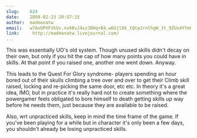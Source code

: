 ```yaml
---
slug:    624
date:    2008-02-23 20:57:15
author:  madmanatw
email:   w7AxOPXFVkUv.nvX0vJ4xzJ8Hq+B4.w6UjlOk_tQtpJrnlhgW_1t_9ZUx4YYmO8g==
link:     http://madmanatw.livejournal.com/
...
```


This was essentially UO's old system. Though unused skills didn't
decay on their own, but only if you hit the cap of how many points you
could have in skills. At that point if you raised one, another one
went down. Anyway.

This leads to the Quest For Glory syndrome- players spending an hour
bored out of their skulls climbing a tree over and over to get their
Climb skill raised, locking and re-picking the same door, etc etc. In
theory it's a great idea, IMO, but in practice it's really hard not to
create something where the powergamer feels obligated to bore himself
to death getting skills up way before he needs them, just because they
are available to be raised.

Also, wrt unpracticed skills, keep in mind the time frame of the
game. If you've been playing for a while but in character it's only
been a few days, you shouldn't already be losing unpracticed skills.
